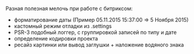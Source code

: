Разная полезная мелочь при работе с битриксом:
- форматирование даты (Пример 05.11.2015 15:37:00 => 5 Ноября 2015)
- кастомный режим отладки из .settings
- PSR-3 подобный логгер, с группировкой записей по типу и дате
- определение кодировки проекта
- ресайз картинки или вывод заглушки + наложение водяного знака